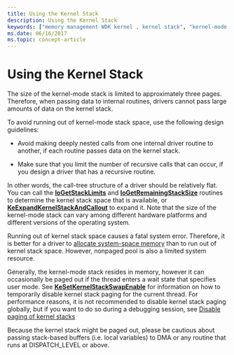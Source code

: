```yaml
---
title: Using the Kernel Stack
description: Using the Kernel Stack
keywords: ["memory management WDK kernel , kernel stack", "kernel-mode stack space WDK", "kernel stack space WDK"]
ms.date: 06/16/2017
ms.topic: concept-article
---
```


# Using the Kernel Stack





The size of the kernel-mode stack is limited to approximately three pages. Therefore, when passing data to internal routines, drivers cannot pass large amounts of data on the kernel stack.

To avoid running out of kernel-mode stack space, use the following design guidelines:

-   Avoid making deeply nested calls from one internal driver routine to another, if each routine passes data on the kernel stack.

-   Make sure that you limit the number of recursive calls that can occur, if you design a driver that has a recursive routine.

In other words, the call-tree structure of a driver should be relatively flat. You can call the [**IoGetStackLimits**](/windows-hardware/drivers/ddi/wdm/nf-wdm-iogetstacklimits) and [**IoGetRemainingStackSize**](/windows-hardware/drivers/ddi/wdm/nf-wdm-iogetremainingstacksize) routines to determine the kernel stack space that is available, or [**KeExpandKernelStackAndCallout**](/windows-hardware/drivers/ddi/ntddk/nf-ntddk-keexpandkernelstackandcallout) to expand it. Note that the size of the kernel-mode stack can vary among different hardware platforms and different versions of the operating system.

Running out of kernel stack space causes a fatal system error. Therefore, it is better for a driver to [allocate system-space memory](allocating-system-space-memory.md) than to run out of kernel stack space. However, nonpaged pool is also a limited system resource.

Generally, the kernel-mode stack resides in memory, however it can occasionally be paged out if the thread enters a wait state that specifies user mode. See [**KeSetKernelStackSwapEnable**](/windows-hardware/drivers/ddi/ntifs/nf-ntifs-kesetkernelstackswapenable) for information on how to temporarily disable kernel stack paging for the current thread. For performance reasons, it is not recommended to disable kernel stack paging globally, but if you want to do so during a debugging session, see [Disable paging of kernel stacks](../debugger/disable-paging-of-kernel-stacks.md)

Because the kernel stack might be paged out, please be cautious about passing stack-based buffers (i.e. local variables) to DMA or any routine that runs at DISPATCH_LEVEL or above.
